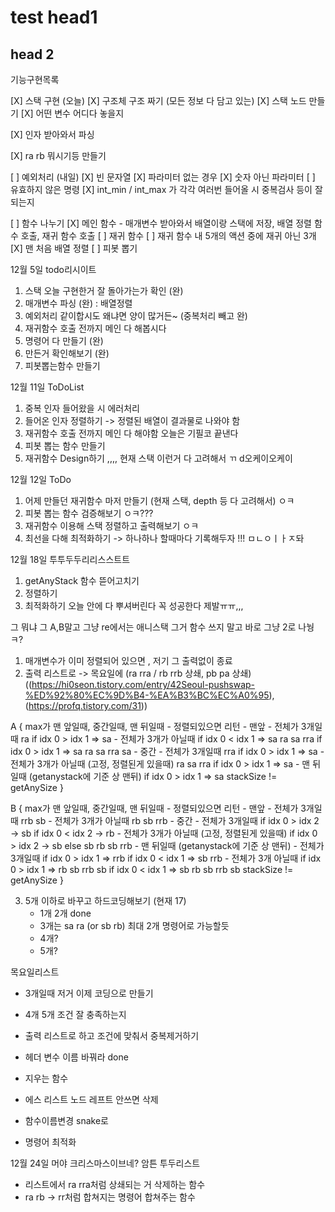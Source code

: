 # test head1
## head 2

기능구현목록

[X] 스택 구현 (오늘)
    [X] 구조체 구조 짜기 (모든 정보 다 담고 있는)
    [X] 스택 노드 만들기
    [X] 어떤 변수 어디다 놓을지

[X] 인자 받아와서 파싱

[X] ra rb 뭐시기등 만들기

[ ] 예외처리 (내일)
    [X] 빈 문자열
    [X] 파라미터 없는 경우
    [X] 숫자 아닌 파라미터
    [ ] 유효하지 않은 명령
    [X] int_min / int_max 가 각각 여러번 들어올 시 중복검사 등이 잘 되는지

[ ] 함수 나누기
    [X] 메인 함수 - 매개변수 받아와서 배열이랑 스택에 저장, 배열 정렬 함수 호출, 재귀 함수 호출
    [ ] 재귀 함수
    [ ] 재귀 함수 내 5개의 액션 중에 재귀 아닌 3개
    [X] 맨 처음 배열 정렬
    [ ] 피봇 뽑기


12월 5일 todo리시이트
1. 스택 오늘 구현한거 잘 돌아가는가 확인 (완)
2. 매개변수 파싱 (완) : 배열정렬
3. 예외처리 같이합시도 왜냐면 양이 많거든~ (중복처리 빼고 완)
4. 재귀함수 호출 전까지 메인 다 해봅시다
5. 명령어 다 만들기 (완)
6. 만든거 확인해보기 (완)
7. 피봇뽑는함수 만들기

12월 11일 ToDoList
1. 중복 인자 들어왔을 시 에러처리
2. 들어온 인자 정렬하기 -> 정렬된 배열이 결과물로 나와야 함
3. 재귀함수 호출 전까지 메인 다 해야함 오늘은 기필코 끝낸다
4. 피봇 뽑는 함수 만들기
5. 재귀함수 Design하기 ,,,, 현재 스택 이런거 다 고려해서 ㄲ d오케이오케이

12월 12일 ToDo
1. 어제 만들던 재귀함수 마저 만들기 (현재 스택, depth 등 다 고려해서) ㅇㅋ
2. 피봇 뽑는 함수 검증해보기 ㅇㅋ???
3. 재귀함수 이용해 스택 정렬하고 출력해보기 ㅇㅋ
4. 최선을 다해 최적화하기 -> 하나하나 할때마다 기록해두자 !!! ㅁㄴㅇㅣㅏㅈ돠

12월  18일  투투두두리리스스트트
1. getAnyStack 함수 뜯어고치기
2. 정렬하기
3. 최적화하기
오늘 안에 다 뿌셔버린다 꼭 성공한다 제발ㅠㅠ,,,


그 뭐냐 그 A,B말고 그냥 re에서는 애니스택 그거 함수 쓰지 말고 바로 그냥 2로 나눵ㅋ?

1. 매개변수가 이미 정렬되어 있으면 , 저기 그 출력없이 종료
2. 출력 리스트로 -> 목요일에 (ra rra / rb rrb 상쇄, pb pa 상쇄)
((https://hi0seon.tistory.com/entry/42Seoul-pushswap-%ED%92%80%EC%9D%B4-%EA%B3%BC%EC%A0%95), 
(https://profq.tistory.com/31))

A
{
    max가 맨 앞일때, 중간일때, 맨 뒤일때
    - 정렬되있으면 리턴
    - 맨앞
        - 전체가 3개일때
            ra
            if idx 0 > idx 1 => sa
        - 전체가 3개가 아닐때
            if idx 0 < idx 1 => sa ra sa rra
            if idx 0 > idx 1 => sa ra sa rra sa
    - 중간
        - 전체가 3개일때
            rra
            if idx 0 > idx 1 => sa
        - 전체가 3개가 아닐때 (고정, 정렬된게 있을때)
            ra
            sa
            rra
            if idx 0 > idx 1 => sa
    - 맨 뒤일때 (getanystack에 기준 상 맨뒤)
        if idx 0 > idx 1 => sa
    stackSize != getAnySize
}

B
{
    max가 맨 앞일때, 중간일때, 맨 뒤일때
    - 정렬되있으면 리턴
    - 맨앞
        - 전체가 3개일때
            rrb
            sb
        - 전체가 3개가 아닐때
            rb
            sb
            rrb
    - 중간
        - 전체가 3개일때
            if idx 0 > idx 2 -> sb
            if idx 0 < idx 2 -> rb
        - 전체가 3개가 아닐때 (고정, 정렬된게 있을때)
            if idx 0 > idx 2 -> sb
            else
                sb
                rb
                sb
                rrb
    - 맨 뒤일때 (getanystack에 기준 상 맨뒤)
        - 전체가 3개일때
            if idx 0 > idx 1 => rrb
            if idx 0 < idx 1 => sb rrb
        - 전체가 3개 아닐때
            if idx 0 > idx 1 => rb sb rrb sb
            if idx 0 < idx 1 => sb rb sb rrb sb
    stackSize != getAnySize
}

3. 5개 이하로 바꾸고 하드코딩해보기 (현재 17)
    - 1개 2개 done
    - 3개는 sa ra (or sb rb) 최대 2개 명령어로 가능할듯
    - 4개?
    - 5개?

목요일리스트
- 3개일때 저거 이제 코딩으로 만들기
- 4개 5개 조건 잘 충족하는지
- 출력 리스트로 하고 조건에 맞춰서 중복제거하기




- 헤더 변수 이름 바꿔라 done
- 지우는 함수
- 에스 리스트 노드 레프트 안쓰면 삭제
- 함수이름변경 snake로
- 명령어 최적화

12월 24일 머야 크리스마스이브네? 암튼 투두리스트
- 리스트에서 ra rra처럼 상쇄되는 거 삭제하는 함수
- ra rb -> rr처럼 합쳐지는 명령어 합쳐주는 함수